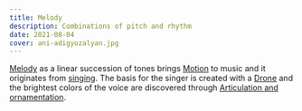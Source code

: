 ```yaml
---
title: Melody
description: Combinations of pitch and rhythm
date: 2021-08-04
cover: ani-adigyozalyan.jpg
---
```


[Melody](./study/index.md) as a linear succession of tones brings [Motion](./motion/index.md) to music and it originates from [singing](./singing/index.md). The basis for the singer is created with a [Drone](./drone/index.md) and the brightest colors of the voice are discovered through [Articulation and ornamentation](./articulation/index.md).
